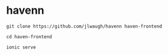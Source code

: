 # havenn

```
git clone https://github.com/jlwaugh/havenn haven-frontend

cd haven-frontend

ionic serve
```
